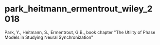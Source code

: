 # park_heitmann_ermentrout_wiley_2018
Park, Y., Heitmann, S., Ermentrout, G.B., book chapter "The Utility of Phase Models in Studying Neural Synchronization"
